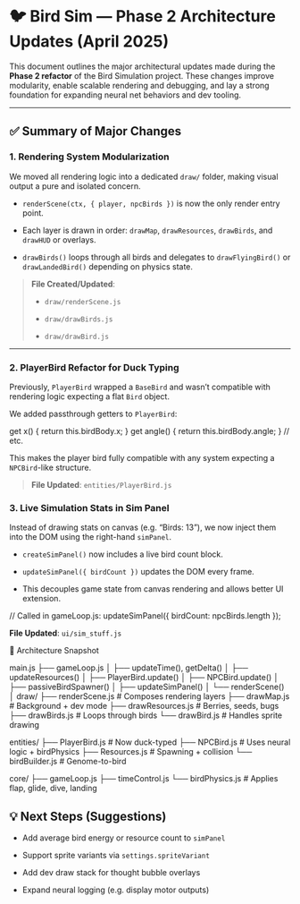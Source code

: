# 🐦 Bird Sim — Phase 2 Architecture Updates (April 2025)

This document outlines the major architectural updates made during the **Phase 2 refactor** of the Bird Simulation project. These changes improve modularity, enable scalable rendering and debugging, and lay a strong foundation for expanding neural net behaviors and dev tooling.

---

## ✅ Summary of Major Changes

### 1. **Rendering System Modularization**

We moved all rendering logic into a dedicated `draw/` folder, making visual output a pure and isolated concern.

- `renderScene(ctx, { player, npcBirds })` is now the only render entry point.
    
- Each layer is drawn in order: `drawMap`, `drawResources`, `drawBirds`, and `drawHUD` or overlays.
    
- `drawBirds()` loops through all birds and delegates to `drawFlyingBird()` or `drawLandedBird()` depending on physics state.
    

> **File Created/Updated**:
> 
> - `draw/renderScene.js`
>     
> - `draw/drawBirds.js`
>     
> - `draw/drawBird.js`
>     

---

### 2. **PlayerBird Refactor for Duck Typing**

Previously, `PlayerBird` wrapped a `BaseBird` and wasn’t compatible with rendering logic expecting a flat `Bird` object.

We added passthrough getters to `PlayerBird`:

get x() { return this.birdBody.x; }
get angle() { return this.birdBody.angle; }
// etc.

This makes the player bird fully compatible with any system expecting a `NPCBird`-like structure.

> **File Updated**: `entities/PlayerBird.js`

### 3. **Live Simulation Stats in Sim Panel**

Instead of drawing stats on canvas (e.g. “Birds: 13”), we now inject them into the DOM using the right-hand `simPanel`.

- `createSimPanel()` now includes a live bird count block.
    
- `updateSimPanel({ birdCount })` updates the DOM every frame.
    
- This decouples game state from canvas rendering and allows better UI extension.

// Called in gameLoop.js:
updateSimPanel({ birdCount: npcBirds.length });

**File Updated**: `ui/sim_stuff.js`


🧱 Architecture Snapshot

main.js
├── gameLoop.js
│   ├── updateTime(), getDelta()
│   ├── updateResources()
│   ├── PlayerBird.update()
│   ├── NPCBird.update()
│   ├── passiveBirdSpawner()
│   ├── updateSimPanel()
│   └── renderScene()
│
draw/
├── renderScene.js         # Composes rendering layers
├── drawMap.js             # Background + dev mode
├── drawResources.js       # Berries, seeds, bugs
├── drawBirds.js           # Loops through birds
└── drawBird.js            # Handles sprite drawing

entities/
├── PlayerBird.js          # Now duck-typed
├── NPCBird.js             # Uses neural logic + birdPhysics
├── Resources.js           # Spawning + collision
└── birdBuilder.js         # Genome-to-bird

core/
├── gameLoop.js
├── timeControl.js
└── birdPhysics.js         # Applies flap, glide, dive, landing

## 💡 Next Steps (Suggestions)

- Add average bird energy or resource count to `simPanel`
    
- Support sprite variants via `settings.spriteVariant`
    
- Add dev draw stack for thought bubble overlays
    
- Expand neural logging (e.g. display motor outputs)